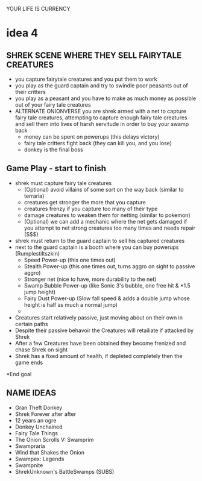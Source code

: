YOUR LIFE IS CURRENCY

# idea 4
## SHREK SCENE WHERE THEY SELL FAIRYTALE CREATURES

* you capture fairytale creatures and you put them to work
* you play as the guard captain and try to swindle poor peasants out of their critters
* you play as a peasant and you have to make as much money as possible out of your fairy tale creatures
* ALTERNATE ONIONVERSE you are shrek armed with a net to capture fairy tale creatures, attempting to capture enough fairy tale creatures and sell them into lives of harsh servitude in order to buy your swamp back
    * money can be spent on powerups (this delays victory)
    * fairy tale critters fight back (they can kill you, and you lose)
    * donkey is the final boss

## Game Play - start to finish

* shrek must capture fairy tale creatures
    * (Optional) avoid villains of some sort on the way back (similar to terraria)
    * creatures get stronger the more that you capture
    * creatures frenzy if you capture too many of their type
    * damage creatures to weaken them for netting (similar to pokemon)
    * (Optional) we can add a mechanic where the net gets damaged if you attempt to net strong creatures too many times and needs repair ($$$)
* shrek must return to the guard captain to sell his captured creatures
* next to the guard captain is a booth where you can buy powerups (Rumplestiltszkin)
    * Speed Power-up (this one times out)
    * Stealth Power-up (this one times out, turns aggro on sight to passive aggro)
    * Stronger net (nice to have, more durability to the net)
    * Swamp Bubble Power-up (like Sonic 3's bubble, one free hit & *1.5 jump height)
    * Fairy Dust Power-up (Slow fall speed & adds a double jump whose height is half as much a          normal jump)
    * 
* Creatures start relatively passive, just moving about on their own in certain paths
* Despite their passive behavoir the Creatures will retailiate if attacked by Shrek
* After a few Creatures have been obtained they become frenized and chase Shrek on sight
* Shrek has a fixed amount of health, if depleted completely then the game ends

*End goal


## NAME IDEAS

* Gran Theft Donkey
* Shrek Forever after after
* 12 years an ogre
* Donkey Unchained
* Fairy Tale Things
* The Onion Scrolls V: Swamprim
* Swampraria
* Wind that Shakes the Onion
* Swampex: Legends
* Swampnite
* ShrekUnknown's BattleSwamps (SUBS)